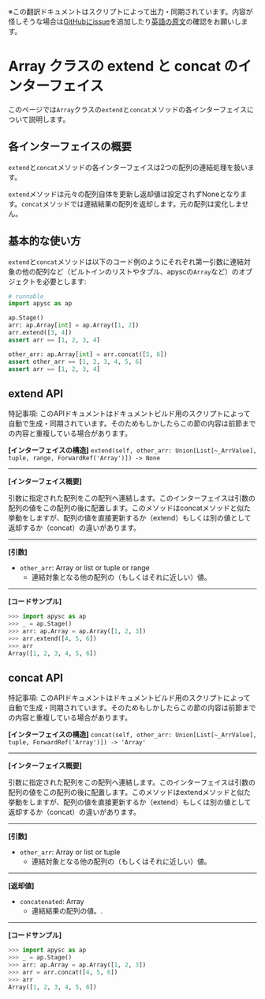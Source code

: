 <span class="inconspicuous-txt">※この翻訳ドキュメントはスクリプトによって出力・同期されています。内容が怪しそうな場合は<a href="https://github.com/simon-ritchie/apysc/issues" target="_blank">GitHubにissue</a>を追加したり[英語の原文](https://simon-ritchie.github.io/apysc/en/array_extend_and_concat.html)の確認をお願いします。</span>

# Array クラスの extend と concat のインターフェイス

このページでは`Array`クラスの`extend`と`concat`メソッドの各インターフェイスについて説明します。

## 各インターフェイスの概要

`extend`と`concat`メソッドの各インターフェイスは2つの配列の連結処理を扱います。

`extend`メソッドは元々の配列自体を更新し返却値は設定されずNoneとなります。`concat`メソッドでは連結結果の配列を返却します。元の配列は変化しません。

## 基本的な使い方

`extend`と`concat`メソッドは以下のコード例のようにそれぞれ第一引数に連結対象の他の配列など（ビルトインのリストやタプル、apyscの`Array`など）のオブジェクトを必要とします:

```py
# runnable
import apysc as ap

ap.Stage()
arr: ap.Array[int] = ap.Array([1, 2])
arr.extend([3, 4])
assert arr == [1, 2, 3, 4]

other_arr: ap.Array[int] = arr.concat([5, 6])
assert other_arr == [1, 2, 3, 4, 5, 6]
assert arr == [1, 2, 3, 4]
```

## extend API

<span class="inconspicuous-txt">特記事項: このAPIドキュメントはドキュメントビルド用のスクリプトによって自動で生成・同期されています。そのためもしかしたらこの節の内容は前節までの内容と重複している場合があります。</span>

**[インターフェイスの構造]** `extend(self, other_arr: Union[List[~_ArrValue], tuple, range, ForwardRef('Array')]) -> None`<hr>

**[インターフェイス概要]**

引数に指定された配列をこの配列へ連結します。このインターフェイスは引数の配列の値をこの配列の後に配置します。このメソッドはconcatメソッドと似た挙動をしますが、配列の値を直接更新するか（extend）もしくは別の値として返却するか（concat）の違いがあります。<hr>

**[引数]**

- `other_arr`: Array or list or tuple or range
  - 連結対象となる他の配列の（もしくはそれに近しい）値。

<hr>

**[コードサンプル]**

```py
>>> import apysc as ap
>>> _ = ap.Stage()
>>> arr: ap.Array = ap.Array([1, 2, 3])
>>> arr.extend([4, 5, 6])
>>> arr
Array([1, 2, 3, 4, 5, 6])
```

## concat API

<span class="inconspicuous-txt">特記事項: このAPIドキュメントはドキュメントビルド用のスクリプトによって自動で生成・同期されています。そのためもしかしたらこの節の内容は前節までの内容と重複している場合があります。</span>

**[インターフェイスの構造]** `concat(self, other_arr: Union[List[~_ArrValue], tuple, ForwardRef('Array')]) -> 'Array'`<hr>

**[インターフェイス概要]**

引数に指定された配列をこの配列へ連結します。このインターフェイスは引数の配列の値をこの配列の後に配置します。このメソッドはextendメソッドと似た挙動をしますが、配列の値を直接更新するか（extend）もしくは別の値として返却するか（concat）の違いがあります。<hr>

**[引数]**

- `other_arr`: Array or list or tuple
  - 連結対象となる他の配列の（もしくはそれに近しい）値。

<hr>

**[返却値]**

- `concatenated`: Array
  - 連結結果の配列の値。.

<hr>

**[コードサンプル]**

```py
>>> import apysc as ap
>>> _ = ap.Stage()
>>> arr: ap.Array = ap.Array([1, 2, 3])
>>> arr = arr.concat([4, 5, 6])
>>> arr
Array([1, 2, 3, 4, 5, 6])
```